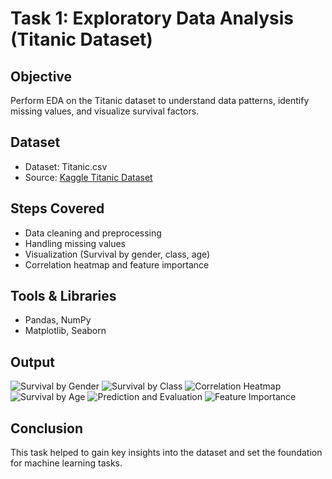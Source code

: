 # Task 1: Exploratory Data Analysis (Titanic Dataset)

## Objective
Perform EDA on the Titanic dataset to understand data patterns, identify missing values, and visualize survival factors.

## Dataset
- Dataset: Titanic.csv
- Source: [Kaggle Titanic Dataset](https://www.kaggle.com/datasets/yasserh/titanic-dataset)

## Steps Covered
- Data cleaning and preprocessing
- Handling missing values
- Visualization (Survival by gender, class, age)
- Correlation heatmap and feature importance

## Tools & Libraries
- Pandas, NumPy
- Matplotlib, Seaborn

## Output
![Survival by Gender]("C:\Users\LENOVO\Pictures\Screenshots\task1_image1.png")
![Survival by Class]("C:\Users\LENOVO\Pictures\Screenshots\task1_image2.png")
![Correlation Heatmap]("C:\Users\LENOVO\Pictures\Screenshots\task1_image3.png")
![Survival by Age]("C:\Users\LENOVO\Pictures\Screenshots\task1_image4.png")
![Prediction and Evaluation]("C:\Users\LENOVO\Pictures\Screenshots\task1_image5.png")
![Feature Importance]("C:\Users\LENOVO\Pictures\Screenshots\task1_image6.png")


## Conclusion
This task helped to gain key insights into the dataset and set the foundation for machine learning tasks.
